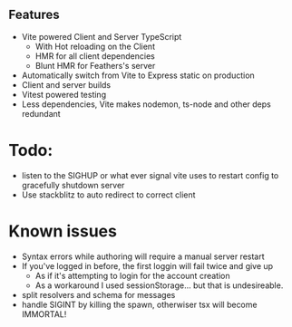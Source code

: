 ## Features

- Vite powered Client and Server TypeScript
  - With Hot reloading on the Client
  - HMR for all client dependencies
  - Blunt HMR for Feathers's server
- Automatically switch from Vite to Express static on production
- Client and server builds
- Vitest powered testing
- Less dependencies, Vite makes nodemon, ts-node and other deps redundant

# Todo:

- listen to the SIGHUP or what ever signal vite uses to restart config to gracefully shutdown server
- Use stackblitz to auto redirect to correct client

# Known issues

- Syntax errors while authoring will require a manual server restart
- If you've logged in before, the first loggin will fail twice and give up
  - As if it's attempting to login for the account creation
  - As a workaround I used sessionStorage... but that is undesireable.
- split resolvers and schema for messages
- handle SIGINT by killing the spawn, otherwiser tsx will become IMMORTAL!
